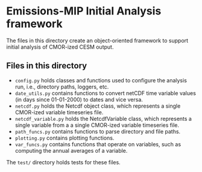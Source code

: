 # Emissions-MIP Initial Analysis framework

The files in this directory create an object-oriented framework to support initial analysis of CMOR-ized CESM output.

## Files in this directory
* `config.py` holds classes and functions used to configure the analysis run, i.e., directory paths, loggers, etc. 
* `date_utils.py` contains functions to convert netCDF time variable values (in days since 01-01-2000) to dates and vice versa.
* `netcdf.py` holds the Netcdf object class, which represents a single CMOR-ized variable timeseries file.  
* `netcdf_variable.py` holds the NetcdfVariable class, which represents a single variable from a a single CMOR-ized variable timeseries file. 
* `path_funcs.py` contains functions to parse directory and file paths.
* `plotting.py` contains plotting functions.
* `var_funcs.py` contains functions that operate on variables, such as computing the annual averages of a variable.

The `test/` directory holds tests for these files.
